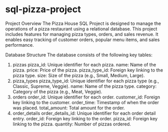# sql-pizza-project
Project Overview
The Pizza House SQL Project is designed to manage the operations of a pizza restaurant using a relational database. This project includes features for managing pizza types, orders, and sales revenue. It enables easy tracking of customer orders, popular menu items, and sales performance.

Database Structure
The database consists of the following key tables:

1. pizzas
pizza_id: Unique identifier for each pizza.
name: Name of the pizza.
price: Price of the pizza.
pizza_type_id: Foreign key linking to the pizza type.
size: Size of the pizza (e.g., Small, Medium, Large).
2. pizza_types
pizza_type_id: Unique identifier for each pizza type (e.g., Classic, Supreme, Veggie).
name: Name of the pizza type.
category: Category of the pizza (e.g., Meat, Veggie).
3. orders
order_id: Unique identifier for each order.
customer_id: Foreign key linking to the customer.
order_time: Timestamp of when the order was placed.
total_amount: Total amount for the order.
4. order_details
order_details_id: Unique identifier for each order detail entry.
order_id: Foreign key linking to the order.
pizza_id: Foreign key linking to the pizza.
quantity: Number of pizzas ordered.

